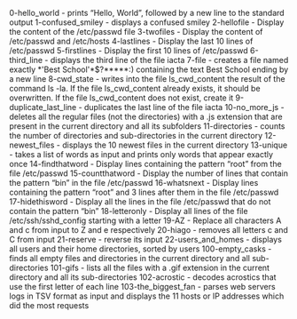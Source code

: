 0-hello_world - prints “Hello, World”, followed by a new line to the standard output
1-confused_smiley - displays a confused smiley
2-hellofile - Display the content of the /etc/passwd file
3-twofiles - Display the content of /etc/passwd and /etc/hosts
4-lastlines - Display the last 10 lines of /etc/passwd
5-firstlines - Display the first 10 lines of /etc/passwd
6-third_line - displays the third line of the file iacta
7-file -  creates a file named exactly \*\'Best School\'\*$\?\*\*\*\*\*:) containing the text Best School ending by a new line
8-cwd_state - writes into the file ls_cwd_content the result of the command ls -la. If the file ls_cwd_content already exists, it should be overwritten. If the file ls_cwd_content does not exist, create it
9-duplicate_last_line - duplicates the last line of the file iacta
10-no_more_js - deletes all the regular files (not the directories) with a .js extension that are present in the current directory and all its subfolders
11-directories - counts the number of directories and sub-directories in the current directory
12-newest_files - displays the 10 newest files in the current directory
13-unique - takes a list of words as input and prints only words that appear exactly once
14-findthatword - Display lines containing the pattern “root” from the file /etc/passwd
15-countthatword - Display the number of lines that contain the pattern “bin” in the file /etc/passwd
16-whatsnext - Display lines containing the pattern “root” and 3 lines after them in the file /etc/passwd
17-hidethisword - Display all the lines in the file /etc/passwd that do not contain the pattern “bin”
18-letteronly - Display all lines of the file /etc/ssh/sshd_config starting with a letter
19-AZ - Replace all characters A and c from input to Z and e respectively
20-hiago - removes all letters c and C from input
21-reserve - reverse its input
22-users_and_homes - displays all users and their home directories, sorted by users
100-empty_casks -  finds all empty files and directories in the current directory and all sub-directories
101-gifs - lists all the files with a .gif extension in the current directory and all its sub-directories
102-acrostic - decodes acrostics that use the first letter of each line
103-the_biggest_fan - parses web servers logs in TSV format as input and displays the 11 hosts or IP addresses which did the most requests
